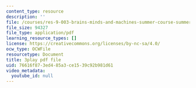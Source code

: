 ```yaml
---
content_type: resource
description: ''
file: /courses/res-9-003-brains-minds-and-machines-summer-course-summer-2015/76616f873ed485a3ce1539c92b981d61_GXuI9fKDxso.pdf
file_size: 94327
file_type: application/pdf
learning_resource_types: []
license: https://creativecommons.org/licenses/by-nc-sa/4.0/
ocw_type: OCWFile
resourcetype: Document
title: 3play pdf file
uid: 76616f87-3ed4-85a3-ce15-39c92b981d61
video_metadata:
  youtube_id: null
---
```

